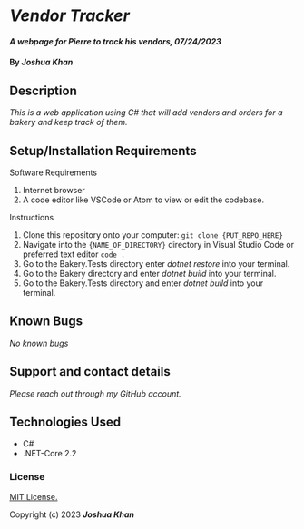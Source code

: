 # _Vendor Tracker_

#### _A webpage for Pierre to track his vendors, 07/24/2023_

#### By _**Joshua Khan**_

## Description

_This is a web application using C# that will add vendors and orders for a bakery and keep track of them._

## Setup/Installation Requirements

Software Requirements
1. Internet browser
2. A code editor like VSCode or Atom to view or edit the codebase.

Instructions
1. Clone this repository onto your computer:
`git clone {PUT_REPO_HERE}`
2. Navigate into the `{NAME_OF_DIRECTORY}` directory in Visual Studio Code or preferred text editor
`code .`
3. Go to the Bakery.Tests directory enter _dotnet restore_ into your terminal. 
4. Go to the Bakery directory and enter _dotnet build_ into your terminal.
5. Go to the Bakery.Tests directory and enter _dotnet build_ into your terminal.

## Known Bugs

_No known bugs_

## Support and contact details

_Please reach out through my GitHub account._

## Technologies Used

* C#
* .NET-Core 2.2

### License

[MIT License.](https://opensource.org/license/mit/)

Copyright (c) 2023 **_Joshua Khan_**